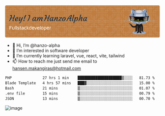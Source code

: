 ![Header](./github-header-image.png)

- 👋 Hi, I’m @hanzo-alpha
- 👀 I’m interested in software developer
- 🌱 I’m currently learning laravel, vue, react, vite, tailwind
- 📫 How to reach me just send me email to hansen.makangiras@hotmail.com 

<!---
hanzo-alpha/hanzo-alpha is a ✨ special ✨ repository because its `README.md` (this file) appears on your GitHub profile.
You can click the Preview link to take a look at your changes.
--->

<!--START_SECTION:waka-->

```txt
PHP              27 hrs 1 min    ████████████████████▒░░░░   81.73 %
Blade Template   4 hrs 57 mins   ███▓░░░░░░░░░░░░░░░░░░░░░   15.00 %
Bash             21 mins         ▒░░░░░░░░░░░░░░░░░░░░░░░░   01.07 %
.env file        15 mins         ▒░░░░░░░░░░░░░░░░░░░░░░░░   00.79 %
JSON             13 mins         ▒░░░░░░░░░░░░░░░░░░░░░░░░   00.70 %
```

<!--END_SECTION:waka-->

![image](https://github.com/hanzo-alpha/hanzo-alpha/assets/111342797/c4bd2977-6123-4017-8652-6e166259b484)

